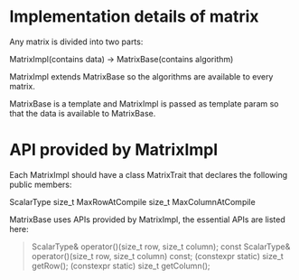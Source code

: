 # Implementation details of matrix

Any matrix is divided into two parts:

MatrixImpl(contains data) -> MatrixBase(contains algorithm)

MatrixImpl extends MatrixBase so the algorithms are available to every matrix.

MatrixBase is a template and MatrixImpl is passed as template param so that the data is available to MatrixBase.

# API provided by MatrixImpl

Each MatrixImpl should have a class MatrixTrait that declares the following public members:

ScalarType
size_t MaxRowAtCompile
size_t MaxColumnAtCompile

MatrixBase uses APIs provided by MatrixImpl, the essential APIs are listed here:

> ScalarType& operator()(size_t row, size_t column);
> const ScalarType& operator()(size_t row, size_t column) const;
> (constexpr static) size_t getRow();
> (constexpr static) size_t getColumn();
